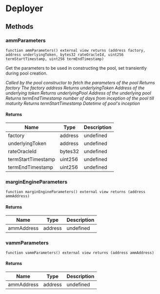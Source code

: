 # Deployer









## Methods

### ammParameters

```solidity
function ammParameters() external view returns (address factory, address underlyingToken, bytes32 rateOracleId, uint256 termStartTimestamp, uint256 termEndTimestamp)
```

Get the parameters to be used in constructing the pool, set transiently during pool creation.

*Called by the pool constructor to fetch the parameters of the pool Returns factory The factory address Returns underlyingToken Address of the underlying token Returns underlyingPool Address of the underlying pool Returns termEndTimestamp number of days from inception of the pool till maturity Returns termStartTimestamp Datetime of pool&#39;s inception*


#### Returns

| Name | Type | Description |
|---|---|---|
| factory | address | undefined
| underlyingToken | address | undefined
| rateOracleId | bytes32 | undefined
| termStartTimestamp | uint256 | undefined
| termEndTimestamp | uint256 | undefined

### marginEngineParameters

```solidity
function marginEngineParameters() external view returns (address ammAddress)
```






#### Returns

| Name | Type | Description |
|---|---|---|
| ammAddress | address | undefined

### vammParameters

```solidity
function vammParameters() external view returns (address ammAddress)
```






#### Returns

| Name | Type | Description |
|---|---|---|
| ammAddress | address | undefined




